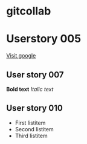 # gitcollab

# Userstory 005

[Visit google](https://www.google.com)

## User story 007
**Bold text**
*Italic text*


## User story 010
- First listitem
- Second listitem
- Third listitem
